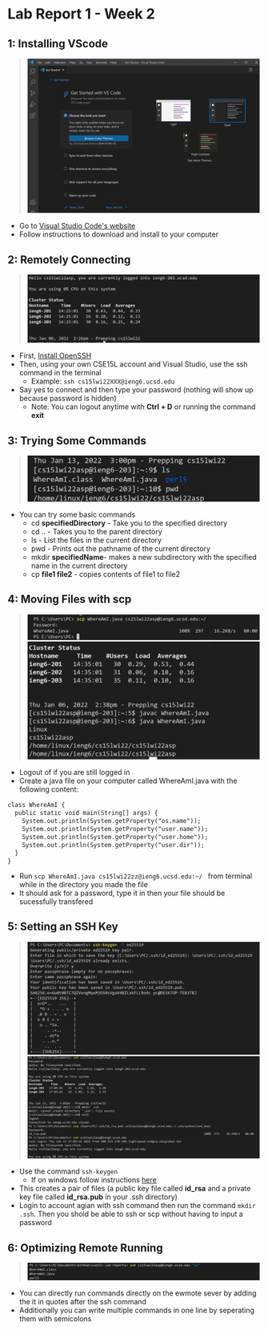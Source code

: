 Lab Report 1 - Week 2
=====================

1: Installing VScode
-----------------
> ![Image](lab1/install.png)
- Go to  [Visual Studio Code's website ](https://code.visualstudio.com)
- Follow instructions to download and install to your computer

2: Remotely Connecting
-------------------
> ![Image](lab1/remoteconnect.png)
- First, [Install OpenSSH](https://docs.microsoft.com/en-us/windows-server/administration/openssh/openssh_install_firstuse)
- Then, using your own CSE15L account and Visual Studio, use the ssh command in the terminal 
    - Example: `ssh cs15lwi22XXX@ieng6.ucsd.edu`
- Say yes to connect and then type your password (nothing will show up because password is hidden)
    - Note: You can logout anytime with __Ctrl + D__ or running the command __exit__


3: Trying Some Commands
--------------------
> ![Image](lab1/commands.png)
- You can try some basic commands
    - cd __specifiedDirectory__ - Take you to the specified directory
    - cd .. - Takes you to the parent directory
    - ls - List the files in the current directory 
    - pwd - Prints out the pathname of the current directory
    - mkdir __specifiedName__- makes a new subdirectory with the specified name in the current directory 
    - cp __file1 file2__ - copies contents of file1 to file2

4: Moving Files with scp
---------------------
> ![Image](lab1/moving1.png)
> ![Image](lab1/moving2.png)
 - Logout of if you are still logged in
 - Create a java file on your computer called WhereAmI.java with the following content: 
```
class WhereAmI {
  public static void main(String[] args) {
    System.out.println(System.getProperty("os.name"));
    System.out.println(System.getProperty("user.name"));
    System.out.println(System.getProperty("user.home"));
    System.out.println(System.getProperty("user.dir"));
  }
}
```
- Run `scp WhereAmI.java cs15lwi22zz@ieng6.ucsd.edu:~/ ` from terminal while in the directory you made the file
- It should ask for a password, type it in then your file should be sucessfully transfered


5: Setting an SSH Key
------------------
>![Image](lab1/key1.png)
>![Image](lab1/key2.png)
- Use the command `ssh-keygen` 
    - If on windows follow instructions  [here](https://docs.microsoft.com/en-us/windows-server/administration/openssh/openssh_keymanagement#user-key-generation)
- This creates a pair of files (a public key file called __id_rsa__ and a private key file called __id_rsa.pub__ in your .ssh directory)
- Login to account agian with ssh command then run the command  `mkdir .ssh`. Then you shold be able to ssh or scp without having to input a password


6: Optimizing Remote Running
-------------------------
>![Image](lab1/op.png)
- You can directly run commands directly on the ewmote sever by adding the it in quotes after the ssh command
- Additionally you can write multiple commands in one line by seperating them with semicolons
